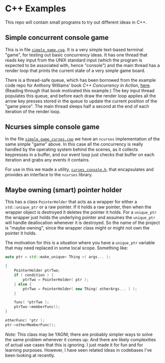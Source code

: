 # C++ Examples

This repo will contain small programs to try out different ideas in C++.

## Simple concurrent console game

This is in file [`simple_game.cpp`](simple_concurrent_console_game/simple_game.cpp).
It is a very simple text-based terminal "game", for testing out basic concurrency ideas.
It has one thread that reads key input from the UNIX standard input (which the program
is expected to be associated with, hence "console") and the main thread has a render loop that
prints the current state of a very simple game board.

There is a thread-safe queue,
which has been borrowed from the example code repo for Anthony Williams' book
_C++ Concurrency in Action_,
[here](https://github.com/anthonywilliams/ccia_code_samples/blob/main/listings/listing_4.5.cpp).
(Reading through that book motivated this example.)
The key input thread populates this queue, and before each draw the render loop
applies all the arrow key presses stored in the queue to update the current position
of the "game piece". The main thread sleeps half a second at the end of each iteration
of the render loop.

## Ncurses simple console game

In the file [`simple_game_curses.cpp`](simple_concurrent_console_game/simple_game_curses.cpp) we
have an `ncurses` implementation of the same simple "game" above. In this case all the
concurrency is really handled by the operating system behind the scenes, as it collects
keypresses in a buffer, and our event loop just checks that buffer on each iteration and
grabs any events it contains.

For use in this we made a utility, [`curses_console.h`](curses_console/curses_console.h), that
encapsulates and provides an interface to the `ncurses` library.

## Maybe owning (smart) pointer holder

This has a class `PointerHolder` that acts as a wrapper for either a `std::unique_ptr` or
a raw pointer. If it holds a raw pointer, then when the wrapper object is
destroyed it deletes the pointer it holds. For a `unique_ptr` the wrapper
just holds the underlying pointer and assumes the `unique_ptr` will handle
deallocation whenever it is destroyed. So the name of the project is "maybe
owning", since the wrapper class might or might not own the pointer it holds.

The motivation for this is a situation where you have a `unique_ptr` variable
that may need replaced in some local scope. Something like:

```cpp
auto ptr = std::make_unique< Thing >( args... );

{
	PointerHolder ptrTwo;
	if ( condition ) {
		ptrTwo = PointerHolder( ptr );
	} else {
		ptrTwo = PointerHolder( new Thing( otherArgs... ) );
	}

	func( *ptrTwo );
	ptrTwo->memberFunc();
}

otherFunc( *ptr );
ptr->otherMemberFunc();
```

*Note:* This class may be YAGNI; there are probably simpler ways to
solve the same problem whenever it comes up. And there are likely complexities of
actual use cases that this is ignoring. I just made it for fun and for
learning purposes. However, I have seen related ideas in codebases I've been looking at recently.
